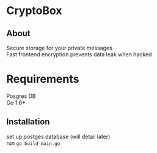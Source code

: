 # CryptoBox
## About
Secure storage for your private messages <br>
Fast frontend encryption prevents data leak when hacked

# Requirements
Posgres DB <br>
Go 1.6+

## Installation
set up postges database (will detail later) <br>
run `go build main.go`
